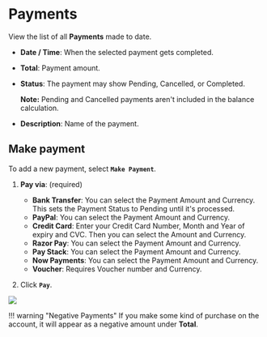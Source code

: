 # Payments

View the list of all **Payments** made to date.

+ **Date / Time**: When the selected payment gets completed.
+ **Total**: Payment amount.
+ **Status**: The payment may show Pending, Cancelled, or Completed.

    **Note:** Pending and Cancelled payments aren't included in the balance calculation.

+ **Description**: Name of the payment.

## Make payment

To add a new payment, select **`Make Payment`**.

1. **Pay via**: (required)
    + **Bank Transfer**: You can select the Payment Amount and Currency. This sets the Payment Status to Pending until it's processed.
    + **PayPal**: You can select the Payment Amount and Currency.
    + **Credit Card**: Enter your Credit Card Number, Month and Year of expiry and CVC. Then you can select the Amount and Currency.
    + **Razor Pay**: You can select the Payment Amount and Currency.
    + **Pay Stack**: You can select the Payment Amount and Currency.
    + **Now Payments**: You can select the Payment Amount and Currency.
    + **Voucher**: Requires Voucher number and Currency.

2. Click **`Pay`**.

<img src= "/customer-portal/img/payment2.png">

!!! warning "Negative Payments"
    If you make some kind of purchase on the account, it will appear as a negative amount under **Total**.
